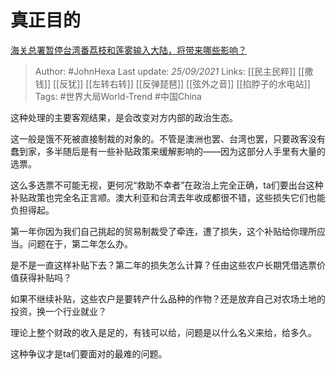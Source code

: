 # 真正目的
[海关总署暂停台湾番荔枝和莲雾输入大陆，将带来哪些影响？](https://www.zhihu.com/question/487754914/answer/2129884585)

> Author: #JohnHexa 
Last update: *25/09/2021* 
Links: [[民主民粹]] [[撒钱]] [[反犹]] [[左转右转]] [[反弹琵琶]] [[弦外之音]] [[掐脖子的水电站]]
Tags: #世界大局World-Trend #中国China 


这种处理的主要客观结果，是会改变对方内部的政治生态。

这一般是饿不死被直接制裁的对象的。不管是澳洲也罢、台湾也罢，只要政客没有蠢到家，多半随后是有一些补贴政策来缓解影响的——因为这部分人手里有大量的选票。

这么多选票不可能无视，更何况“救助不幸者”在政治上完全正确，ta们要出台这种补贴政策也完全名正言顺。澳大利亚和台湾去年收成都很不错，这些损失它们也能负担得起。

第一年你因为我们自己挑起的贸易制裁受了牵连，遭了损失，这个补贴给你理所应当。问题在于，第二年怎么办。

是不是一直这样补贴下去？第二年的损失怎么计算？任由这些农户长期凭借选票价值获得补贴吗？

如果不继续补贴，这些农户是要转产什么品种的作物？还是放弃自己对农场土地的投资，换一个行业就业？

理论上整个财政的收入是足的，有钱可以给，问题是以什么名义来给，给多久。

这种争议才是ta们要面对的最难的问题。

  